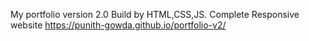 My portfolio version 2.0 
Build by HTML,CSS,JS.
Complete Responsive website
https://punith-gowda.github.io/portfolio-v2/

